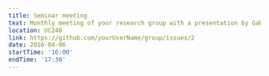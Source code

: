 ```yaml
---
title: Seminar meeting
text: Monthly meeting of your research group with a presentation by Gabriel Menard on "Digital Policy Regimes: an institutional analysis of digital policy as social policy"
location: UC248
link: https://github.com/yourUserName/group/issues/2
date: 2016-04-06
startTime: '16:00'
endTime: '17:30'
---
```

